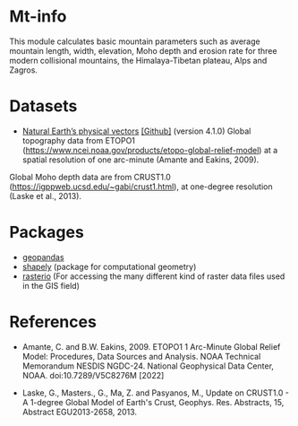 # Mt-info

This module calculates basic mountain parameters such as average mountain length, width, elevation, Moho depth and erosion rate 
for three modern collisional mountains, the Himalaya-Tibetan plateau, Alps and Zagros.


# Datasets
- [Natural Earth’s physical vectors](https://www.naturalearthdata.com/downloads/50m-physical-vectors/50m-physical-labels/) [[Github]](https://github.com/nvkelso/natural-earth-vector) (version 4.1.0)
Global topography data from ETOPO1 (https://www.ncei.noaa.gov/products/etopo-global-relief-model) at a spatial resolution of one arc-minute (Amante and Eakins, 2009).

Global Moho depth data are from CRUST1.0 (https://igppweb.ucsd.edu/~gabi/crust1.html), at one-degree resolution (Laske et al., 2013). 


# Packages
- [geopandas](https://geopandas.org/)
- [shapely](https://shapely.readthedocs.io/en/stable/manual.html) (package for computational geometry)
- [rasterio](https://rasterio.readthedocs.io/en/latest/intro.html) (For accessing the many different kind of raster data files used in the GIS field)


# References
- Amante, C. and B.W. Eakins, 2009. ETOPO1 1 Arc-Minute Global Relief Model: Procedures, Data Sources and Analysis. NOAA Technical Memorandum NESDIS NGDC-24. National Geophysical Data Center, NOAA. doi:10.7289/V5C8276M [2022]

- Laske, G., Masters., G., Ma, Z. and Pasyanos, M., Update on CRUST1.0 - A 1-degree Global Model of Earth's Crust, Geophys. Res. Abstracts, 15, Abstract EGU2013-2658, 2013.



